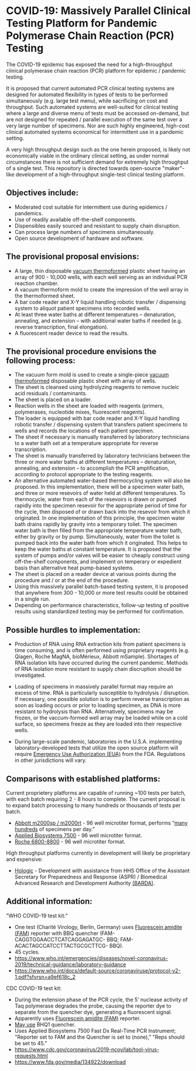 # COVID-19:  Massively Parallel Clinical Testing Platform for Pandemic Polymerase Chain Reaction (PCR) Testing

The COVID-19 epidemic has exposed the need for a high-throughput clinical polymerase chain reaction (PCR) platform for epidemic / pandemic testing. 

It is proposed that current automated PCR clinical testing systems are designed for automated flexibility in types of tests to be performed simultaneously (e.g. large test menu), while sacrificing on cost and throughput. Such automated systems are well-suited for clinical testing where a large and diverse menu of tests must be accessed on-demand, but are not designed for repeated / parallel execution of the same test over a very large number of specimens.  Nor are such highly engineered, high-cost clinical automated systems economical for intermittent use in a pandemic setting.

A very high throughput design such as the one herein proposed, is likely not economically viable in the ordinary clinical setting, as under normal circumstances there is not sufficient demand for extremely high throughput of a single test. This repository is directed towards open-source "maker"-like development of a high-throughput single-test clinical testing platform.  

## Objectives include:

- Moderated cost suitable for intermittent use during epidemics / pandemics.
- Use of readily available off-the-shelf components.
- Dispensibles easily sourced and resistant to supply chain disruption.
- Can process large numbers of specimens simultaneously.
- Open source development of hardware and software.

## The provisional proposal envisions:

- A large, thin disposable [vacuum thermoformed](https://youtu.be/DWWq2hH7imA?t=84) plastic sheet having an array of 900 - 10,000 wells, with each well serving as an individual PCR reaction chamber.
- A vacuum thermoform mold to create the impression of the well array in the thermoformed sheet.
- A bar code reader and X-Y liquid handling robotic transfer / dispensing system to aliquot patient specimens into recorded wells.
- At least three water baths at different temperatures – denaturation, annealing, and extension – with additional water baths if needed (e.g. reverse transcription, final elongation).
- A fluorescent reader device to read the results.

## The provisional procedure envisions the following process:

- The vacuum form mold is used to create a single-piece [vacuum thermoformed](https://youtu.be/DWWq2hH7imA?t=84) disposable plastic sheet with array of wells.
- The sheet is cleansed using hydrolyzing reagents to remove nucleic acid residuals / contaminants.
- The sheet is placed on a loader.
- Reaction wells in the sheet are loaded with reagents (primers, polymerases, nucleotide mixes, fluorescent reagents).
- The loader is equipped with bar code reader and X-Y liquid handling robotic transfer / dispensing system that transfers patient specimens to wells and records the locations of each patient specimen.
- The sheet if necessary is manually transferred by laboratory technicians to a water bath set at a temperature appropriate for reverse transcription.
- The sheet is manually transferred by laboratory technicians between the three or more water baths at different temperatures – denaturation, annealing, and extension – to accomplish the PCR amplification, according to protocol appropriate to the testing reagents.
- An alternative automated water-based thermocycling system will also be proposed. In this implementation, there will be a specimen water bath, and three or more resevoirs of water held at different temperatures. To thermocycle, water from each of the resevoirs is drawn or pumped rapidly into the specimen resevoir for the appropriate period of time for the cycle, then disposed of or drawn back into the resevoir from which it originated. In one implementation of this principle, the specimen water bath drains rapidly by gravity into a temporary toilet. The specimen water bath is then filled from the appropriate temperature water bath, either by gravity or by pump. Simultaneously, water from the toilet is pumped back into the water bath from which it originated. This helps to keep the water baths at constant temperature. It is proposed that the system of pumps and/or valves will be easier to cheaply construct using off-the-shelf components, and implement on temperary or expedient basis than alternative heat pump-based systems.
- The sheet is placed on a reader device at various points during the procedure and / or at the end of the procedure.
- Using this massively parallel batch-based testing system, it is proposed that anywhere from 300 - 10,000 or more test results could be obtained in a single run.
- Depending on performance characteristics, follow-up testing of positive results using standardized testing may be performed for confirmation.

## Possible hurdles to implementation:

- Production of RNA using RNA extraction kits from patient specimens is time consuming, and is often performed using proprietary reagents (e.g. Qiagen, Roche MagNA, bioMérieux, Abbott mSample). Shortages of RNA isolation kits have occurred during the current pandemic. Methods of RNA isolation more resistant to supply chain discruption should be investigated.

- Loading of specimens in massively parallel format may require an excess of time. RNA is particularly susceptible to hydrolysis / disruption. If necessary, one possible solution is to perform reverse transcription as soon as loading occurs or prior to loading specimen, as DNA is more resistant to hydrolysis than RNA. Alternatively, specimens may be frozen, or the vaccum-formed well array may be loaded while on a cold surface, so specimens freeze as they are loaded into their respective wells.

- During large-scale pandemic, laboratories in the U.S.A. implementing laboratory-developed tests that utilize the open source platform will require [Emergency Use Authorization (EUA)](https://www.fda.gov/emergency-preparedness-and-response/mcm-legal-regulatory-and-policy-framework/emergency-use-authorization) from the FDA. Regulations in other jurisdictions will vary.

## Comparisons with established platforms:

Current proprietery platforms are capable of running ~100 tests per batch, with each batch requiring 2 - 8 hours to complete. The current proposal is to expand batch processing to many hundreds or thousands of tests per batch.

- [Abbott m2000sp / m2000rt](https://www.molecular.abbott/us/en/products/instrumentation/m2000-realtime-system) -  96 well microtiter format, performs “[many hundreds](https://www.youtube.com/watch?v=IAU1BC21RsY) of specimens per day.”
- [Applied Biosystems 7500](https://www.thermofisher.com/us/en/home/life-science/pcr/real-time-pcr/real-time-pcr-instruments/7500-fast-real-time-pcr-system.html)  - 96 well microtiter format.
- [Roche 6800-8800](https://diagnostics.roche.com/us/en/products/systems/cobas-8800-system.html) - 96 well microtiter format.

High throughput platforms currently in development will likely be proprietary and expensive:
- [Hologic](https://www.hhs.gov/about/news/2020/03/09/hhs-supports-development-of-first-high-throughput-covid-19-diagnostic-test.html) - Development with assistance from HHS Office of the Assistant Secretary for Preparedness and Response (ASPR) / Biomedical Advanced Research and Development Authority [(BARDA)](https://www.phe.gov/about/barda/Pages/default.aspx).

## Additional information:

"WHO COVID-19 test kit:"

- One test (Charité Virology, Berlin, Germany) uses [Fluorescein amidite (FAM)](https://en.wikipedia.org/wiki/Fluorescein_amidite) reporter with BBQ quencher (FAM-CAGGTGGAACCTCATCAGGAGATGC- BBQ; FAM-ACACTAGCCATCCTTACTGCGCTTCG- BBQ).
- 45 cycles.
- https://www.who.int/emergencies/diseases/novel-coronavirus-2019/technical-guidance/laboratory-guidance
- https://www.who.int/docs/default-source/coronaviruse/protocol-v2-1.pdf?sfvrsn=a9ef618c_2

CDC COVID-19 test kit:

- During the extension phase of the PCR cycle, the 5’ nuclease activity of Taq polymerase degrades the probe, causing the reporter dye to separate from the quencher dye, generating a fluorescent signal.
- Apparently uses [Fluorescein amidite (FAM)](https://en.wikipedia.org/wiki/Fluorescein_amidite) reporter.
- [May use](https://www.cdc.gov/coronavirus/2019-ncov/lab/rt-pcr-panel-primer-probes.html) BHQ1 quencher.
- Uses Applied Biosystems 7500 Fast Dx Real-Time PCR Instrument; "Reporter set to FAM and the Quencher is set to (none)," "Reps should be set to 45."
- https://www.cdc.gov/coronavirus/2019-ncov/lab/tool-virus-requests.html
- https://www.fda.gov/media/134922/download
